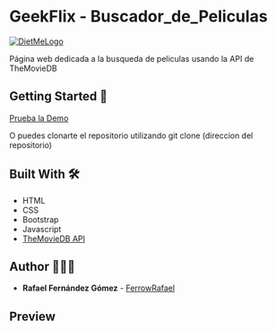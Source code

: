 # GeekFlix - Buscador_de_Peliculas

<a href="https://ferrowrafael.github.io/Proyecto2-Diet_Me/"><img src="./images/DietMeLogo2.png" title="DietMeLogo" alt="DietMeLogo"></a>

Página web dedicada a la busqueda de peliculas usando la API de TheMovieDB


## Getting Started 🚀 

[Prueba la Demo](https://ferrowrafael.github.io/GeeksHubs_P3_-_Buscador_de_Peliculas/) 

O puedes clonarte el repositorio utilizando git clone (direccion del repositorio)


## Built With 🛠️    

* HTML
* CSS
* Bootstrap
* Javascript
* [TheMovieDB API](https://developers.themoviedb.org/4/getting-started/authorization)


## Author 👨🏼‍💻

* **Rafael Fernández Gómez** - [FerrowRafael](https://github.com/FerrowRafael)


## Preview


